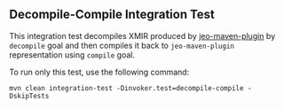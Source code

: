 ## Decompile-Compile Integration Test

This integration test decompiles XMIR produced
by [jeo-maven-plugin](https://github.com/objectionary/jeo-maven-plugin)
by `decompile` goal and then compiles it back to `jeo-maven-plugin`
representation using `compile` goal.

To run only this test, use the following command:

```shell
mvn clean integration-test -Dinvoker.test=decompile-compile -DskipTests
```
